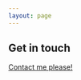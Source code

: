 ```yaml
---
layout: page
---
```


## Get in touch

<a class="button" href="mailto:1272004@g.iuhw.ac.jp">Contact me please!</a>
